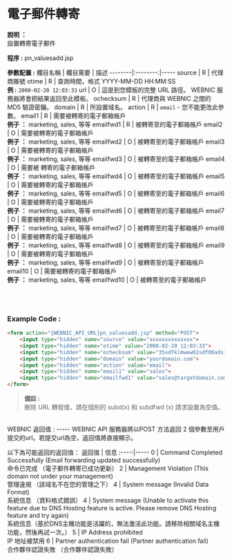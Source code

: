 # 電子郵件轉寄

**說明 ：** <br>
設置轉寄電子郵件

**程序 :** pn_valuesadd.jsp

**參數配置 :**
欄目名稱 | 欄目需要 | 描述
--------|:--------:|-----
source | R | 代理商賬號
otime | R | 查詢時間，格式 YYYY-MM-DD HH:MM:SS <br> **例 :** `2000-02-20 12:03:33`
url | O | 這是到您模板的完整 URL 路徑。 WEBNIC 服務器將會把結果返回至此模板。
ochecksum | R | 代理商與 WEBNIC 之間的 MD5 驗證密鑰。
domain | R | 所設置域名。
action | R | `email` - 您不能更改此參數。
email1 | R | 需要被轉寄的電子郵箱帳戶 <br> **例子 ：** marketing, sales, 等等
emailfwd1 | R | 被轉寄至的電子郵箱帳戶
email2 | O | 需要被轉寄的電子郵箱帳戶 <br> **例子 ：** marketing, sales, 等等
emailfwd2 | O | 被轉寄至的電子郵箱帳戶
email3 | O | 需要被轉寄的電子郵箱帳戶 <br> **例子 ：** marketing, sales, 等等
emailfwd3 | O | 被轉寄至的電子郵箱帳戶
email4 | O | 需要被 轉寄的電子郵箱帳戶 <br> **例子 ：** marketing, sales, 等等
emailfwd4 | O | 被轉寄至的電子郵箱帳戶
email5 | O | 需要被轉寄的電子郵箱帳戶<br> **例子 ：** marketing, sales, 等等
emailfwd5 | O | 被轉寄至的電子郵箱帳戶
email6 | O | 需要被轉寄的電子郵箱帳戶 <br> **例子 ：** marketing, sales, 等等
emailfwd6 | O | 被轉寄至的電子郵箱帳戶
email7 | O | 需要被轉寄的電子郵箱帳戶 <br> **例子 ：** marketing, sales, 等等
emailfwd7 | O | 被轉寄至的電子郵箱帳戶
email8 | O | 需要被轉寄的電子郵箱帳戶 <br> **例子 ：** marketing, sales, 等等
emailfwd8 | O | 被轉寄至的電子郵箱帳戶
email9 | O | 需要被轉寄的電子郵箱帳戶 <br> **例子 ：** marketing, sales, 等等
emailfwd9 | O | 被轉寄至的電子郵箱帳戶
email10 | O | 需要被轉寄的電子郵箱帳戶 <br> **例子 ：** marketing, sales, 等等
emailfwd10 | O | 被轉寄至的電子郵箱帳戶

<br><br>

### Example Code :

```HTML
<form action="{WEBNIC_API_URL}pn_valuesadd.jsp" method="POST"> 
    <input type="hidden" name="source" value="xxxxxxxxxxxxxx"> 
    <input type="hidden" name="otime" value="2000-02-20 12:03:33"> 
    <input type="hidden" name="ochecksum" value="35sdfklmwew02sdf06ads1asd3"> 
    <input type="hidden" name="domain" value="yourdomain.com">
    <input type="hidden" name="action" value="email">
    <input type="hidden" name="email1" value="sales">
    <input type="hidden" name="emailfwd1" value="sales@targetdomain.com">
</form>
```
>**備註 :** <br>
>刪除 URL 轉發值，請在個別的 subd(x) 和 subdfwd (x) 請求設置為空值。



<br>
WEBNIC 返回值 :
-----
WEBNIC API 服務器將以POST 方法返回 2 個參數至用戶提交的url。若提交url為空，返回值將直接顯示。

以下為可能返回的返回值：
返回值 | 信息
:----:|-----
0 | Command Completed Successfully (Email forwarding updated successfully) <br> 命令已完成 （電子郵件轉寄已成功更新）
2 | Management Violation (This domain not under your management) <br> 管理違規 （該域名不在您的管理之下）
4 | System message (Invalid Data Format) <br> 系統信息 （資料格式錯誤）
4 | System message (Unable to activate this feature due to DNS Hosting feature is active. Please remove DNS Hosting feature and try again) <br> 系統信息（基於DNS主機功能是活躍的，無法激活此功能。請移除相關域名主機功能，然後再試一次。）
5 | IP Address prohibited <br> IP 地址被禁用
6 | Partner authentication fail (Partner authentication fail) <br> 合作夥伴認證失敗 （合作夥伴認證失敗）